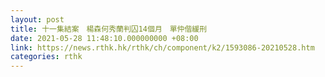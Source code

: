 ```yaml
---
layout: post
title: 十一集結案　楊森何秀蘭判囚14個月　單仲偕緩刑
date: 2021-05-28 11:48:10.000000000 +08:00
link: https://news.rthk.hk/rthk/ch/component/k2/1593086-20210528.htm
categories: rthk
---
```



